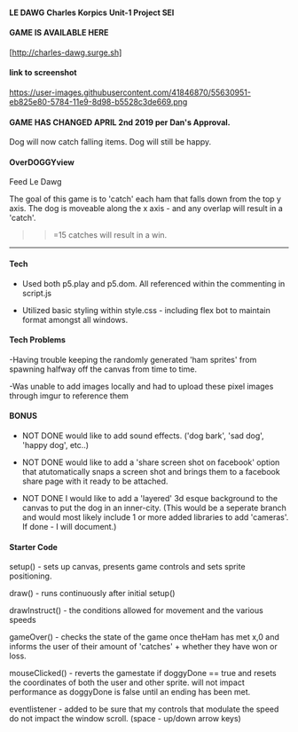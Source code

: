 ####

**LE DAWG**
**Charles Korpics**
**Unit-1 Project SEI**


#### GAME IS AVAILABLE HERE
[http://charles-dawg.surge.sh]

#### link to screenshot
https://user-images.githubusercontent.com/41846870/55630951-eb825e80-5784-11e9-8d98-b5528c3de669.png


#### GAME HAS CHANGED APRIL 2nd 2019 per Dan's Approval.
Dog will now catch falling items. Dog will still be happy.


#### OverDOGGYview

Feed Le Dawg 

The goal of this game is to 'catch' each ham that falls down from the top y axis. 
The dog is moveable along the x axis - and any overlap will result in a 'catch'. 

> >=15 catches will result in a win.

---

#### Tech 

- Used both p5.play and p5.dom. All referenced within the commenting in script.js

- Utilized basic styling within style.css - including flex bot to maintain format amongst all windows.


#### Tech Problems 

-Having trouble keeping the randomly generated 'ham sprites' from spawning halfway off the canvas from time to time. 

-Was unable to add images locally and had to upload these pixel images through imgur to reference them

#### BONUS

- NOT DONE would like to add sound effects.
('dog bark', 'sad dog', 'happy dog', etc..)

- NOT DONE would like to add a 'share screen shot on facebook' option that atutomatically snaps a screen shot and brings them to a facebook share page with it ready to be attached. 

- NOT DONE I would like to add a 'layered' 3d esque background to the canvas to put the dog in an inner-city. (This would be a seperate branch and would most likely include 1 or more added libraries to add 'cameras'. If done - I will document.)



#### Starter Code

setup() - sets up canvas, presents game controls and sets sprite positioning.


draw() - runs continuously  after initial setup()


drawInstruct() - the conditions allowed for movement and the various speeds


gameOver() - checks the state of the game once theHam has met x,0 and informs the user of their amount of 'catches' + whether they have won or loss.


mouseClicked() - reverts the gamestate if doggyDone == true and resets the coordinates of both the user and other sprite. will not impact performance as doggyDone is false until an ending has been met.


eventlistener - added to be sure that my controls that modulate the speed do not impact the window scroll. (space - up/down arrow keys)





